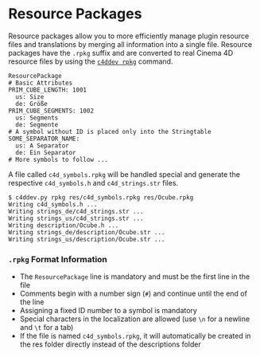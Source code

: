 # Resource Packages

Resource packages allow you to more efficiently manage plugin resource files
and translations by merging all information into a single file. Resource
packages have the `.rpkg` suffix and are converted to real Cinema 4D resource
files by using the [`c4ddev rpkg`](cli#rpkg) command.

    ResourcePackage
    # Basic Attributes
    PRIM_CUBE_LENGTH: 1001
      us: Size
      de: Größe
    PRIM_CUBE_SEGMENTS: 1002
      us: Segments
      de: Segmente
    # A symbol without ID is placed only into the Stringtable
    SOME_SEPARATOR_NAME:
      us: A Separator
      de: Ein Separator
    # More symbols to follow ...

A file called `c4d_symbols.rpkg` will be handled special and generate the respective
`c4d_symbols.h` and `c4d_strings.str` files.

    $ c4ddev.py rpkg res/c4d_symbols.rpkg res/Ocube.rpkg
    Writing c4d_symbols.h ...
    Writing strings_de/c4d_strings.str ...
    Writing strings_us/c4d_strings.str ...
    Writing description/Ocube.h ...
    Writing strings_de/description/Ocube.str ...
    Writing strings_us/description/Ocube.str ...

### `.rpkg` Format Information

* The `ResourcePackage` line is mandatory and must be the first line in the file
* Comments begin with a number sign (`#`) and continue until the end of the line
* Assigning a fixed ID number to a symbol is mandatory
* Special characters in the localization are allowed (use `\n` for a newline and `\t` for a tab)
* If the file is named `c4d_symbols.rpkg`, it will automatically be created in the res folder
  directly instead of the descriptions folder
